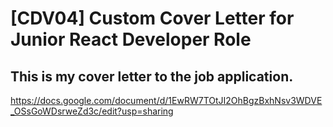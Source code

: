 # [CDV04] Custom Cover Letter for Junior React Developer Role
##  This is my cover letter to the job application.
https://docs.google.com/document/d/1EwRW7TOtJI2OhBgzBxhNsv3WDVE_OSsGoWDsrweZd3c/edit?usp=sharing
